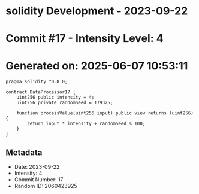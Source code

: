 ﻿# solidity Development - 2023-09-22
# Commit #17 - Intensity Level: 4
# Generated on: 2025-06-07 10:53:11
```solidity
pragma solidity ^0.8.0;

contract DataProcessor17 {
    uint256 public intensity = 4;
    uint256 private randomSeed = 179325;

    function processValue(uint256 input) public view returns (uint256) {
        return input * intensity + randomSeed % 100;
    }
}
```
## Metadata
- Date: 2023-09-22
- Intensity: 4
- Commit Number: 17
- Random ID: 2060423925
